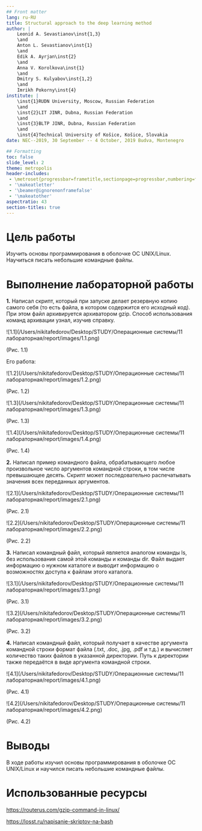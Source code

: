 ```yaml
---
## Front matter
lang: ru-RU
title: Structural approach to the deep learning method
author: |
	Leonid A. Sevastianov\inst{1,3}
	\and
	Anton L. Sevastianov\inst{1}
	\and
	Edik A. Ayrjan\inst{2}
	\and
	Anna V. Korolkova\inst{1}
	\and
	Dmitry S. Kulyabov\inst{1,2}
	\and
	Imrikh Pokorny\inst{4}
institute: |
	\inst{1}RUDN University, Moscow, Russian Federation
	\and
	\inst{2}LIT JINR, Dubna, Russian Federation
	\and
	\inst{3}BLTP JINR, Dubna, Russian Federation
	\and
	\inst{4}Technical University of Košice, Košice, Slovakia
date: NEC--2019, 30 September -- 4 October, 2019 Budva, Montenegro

## Formatting
toc: false
slide_level: 2
theme: metropolis
header-includes: 
 - \metroset{progressbar=frametitle,sectionpage=progressbar,numbering=fraction}
 - '\makeatletter'
 - '\beamer@ignorenonframefalse'
 - '\makeatother'
aspectratio: 43
section-titles: true
---
```


# Цель работы

 Изучить основы программирования в оболочке ОС UNIX/Linux. Научиться писать небольшие командные файлы.

# Выполнение лабораторной работы

**1.** Написал скрипт, который при запуске делает резервную копию самого себя (то есть файла, в котором содержится его исходный код). При этом файл архивируется архиватором gzip. Способ использования команд архивации узнал, изучив справку.

![1.1](/Users/nikitafedorov/Desktop/STUDY/Операционные системы/11 лабораторная/report/images/1.1.png)

(Рис. 1.1)

Его работа:

![1.2](/Users/nikitafedorov/Desktop/STUDY/Операционные системы/11 лабораторная/report/images/1.2.png)

(Рис. 1.2)

![1.3](/Users/nikitafedorov/Desktop/STUDY/Операционные системы/11 лабораторная/report/images/1.3.png)

(Рис. 1.3)

![1.4](/Users/nikitafedorov/Desktop/STUDY/Операционные системы/11 лабораторная/report/images/1.4.png)

(Рис. 1.4)

**2.** Написал пример командного файла, обрабатывающего любое произвольное число аргументов командной строки, в том числе превышающее десять. Скрипт может последовательно распечатывать значения всех переданных аргументов.

![2.1](/Users/nikitafedorov/Desktop/STUDY/Операционные системы/11 лабораторная/report/images/2.1.png)

(Рис. 2.1)

![2.2](/Users/nikitafedorov/Desktop/STUDY/Операционные системы/11 лабораторная/report/images/2.2.png)

(Рис. 2.2)

**3.** Написал командный файл, который является аналогом команды ls, без использования самой этой команды и команды dir. Файл выдает информацию о нужном каталоге и выводит информацию о возможностях доступа к файлам этого каталога.

![3.1](/Users/nikitafedorov/Desktop/STUDY/Операционные системы/11 лабораторная/report/images/3.1.png)

(Рис. 3.1)

![3.2](/Users/nikitafedorov/Desktop/STUDY/Операционные системы/11 лабораторная/report/images/3.2.png)

(Рис. 3.2)

**4.** Написал командный файл, который получает в качестве аргумента командной строки формат файла (.txt, .doc, .jpg, .pdf и т.д.) и вычисляет количество таких файлов в указанной директории. Путь к директории также передаётся в виде аргумента командной строки.

![4.1](/Users/nikitafedorov/Desktop/STUDY/Операционные системы/11 лабораторная/report/images/4.1.png)

(Рис. 4.1)

![4.2](/Users/nikitafedorov/Desktop/STUDY/Операционные системы/11 лабораторная/report/images/4.2.png)

(Рис. 4.2)

# Выводы

В ходе работы изучил основы программирования в оболочке ОС UNIX/Linux и научился писать небольшие командные файлы.

# Использованные ресурсы

https://routerus.com/gzip-command-in-linux/

https://losst.ru/napisanie-skriptov-na-bash

